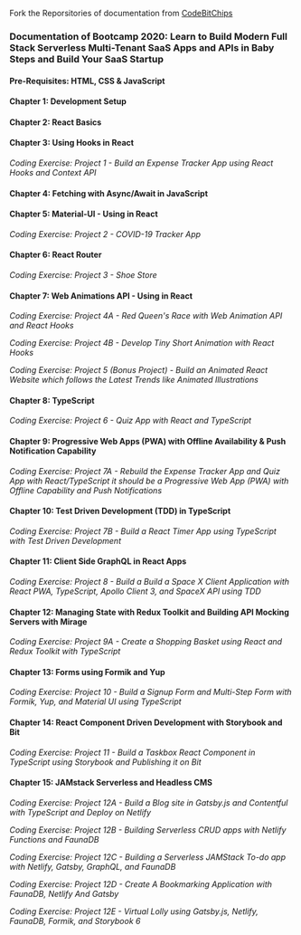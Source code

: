 Fork the Reporsitories of documentation from [CodeBitChips](https://github.com/CodeBitChips)

### Documentation of Bootcamp 2020: Learn to Build Modern Full Stack Serverless Multi-Tenant SaaS Apps and APIs in Baby Steps and Build Your SaaS Startup

#### Pre-Requisites: HTML, CSS & JavaScript

#### Chapter 1: Development Setup
#### Chapter 2: React Basics
#### Chapter 3: Using Hooks in React
*Coding Exercise: Project 1 - Build an Expense Tracker App using React Hooks and Context API*
#### Chapter 4: Fetching with Async/Await in JavaScript
#### Chapter 5: Material-UI - Using in React
*Coding Exercise: Project 2 - COVID-19 Tracker App*
#### Chapter 6: React Router
*Coding Exercise: Project 3 - Shoe Store*
#### Chapter 7: Web Animations API - Using in React
*Coding Exercise: Project 4A - Red Queen's Race with Web Animation API and React Hooks*

*Coding Exercise: Project 4B - Develop Tiny Short Animation with React Hooks*

*Coding Exercise: Project 5 (Bonus Project) - Build an Animated React Website which follows the Latest Trends like Animated Illustrations*
#### Chapter 8: TypeScript
*Coding Exercise: Project 6 - Quiz App with React and TypeScript*
#### Chapter 9: Progressive Web Apps (PWA) with Offline Availability & Push Notification Capability
*Coding Exercise: Project 7A - Rebuild the Expense Tracker App and Quiz App with React/TypeScript it should be a Progressive Web App (PWA) with Offline Capability and Push Notifications*
#### Chapter 10: Test Driven Development (TDD) in TypeScript
*Coding Exercise: Project 7B - Build a React Timer App using TypeScript with Test Driven Development*
#### Chapter 11: Client Side GraphQL in React Apps
*Coding Exercise: Project 8 - Build a Build a Space X Client Application with React PWA, TypeScript, Apollo Client 3, and SpaceX API using TDD*
#### Chapter 12: Managing State with Redux Toolkit and Building API Mocking Servers with Mirage
*Coding Exercise: Project 9A - Create a Shopping Basket using React and Redux Toolkit with TypeScript*
#### Chapter 13: Forms using Formik and Yup
*Coding Exercise: Project 10 - Build a Signup Form and Multi-Step Form with Formik, Yup, and Material UI using TypeScript*
#### Chapter 14: React Component Driven Development with Storybook and Bit
*Coding Exercise: Project 11 - Build a Taskbox React Component in TypeScript using Storybook and Publishing it on Bit*
#### Chapter 15: JAMstack Serverless and Headless CMS
*Coding Exercise: Project 12A - Build a Blog site in Gatsby.js and Contentful with TypeScript and Deploy on Netlify*

*Coding Exercise: Project 12B - Building Serverless CRUD apps with Netlify Functions and FaunaDB*

*Coding Exercise: Project 12C - Building a Serverless JAMStack To-do app with Netlify, Gatsby, GraphQL, and FaunaDB*

*Coding Exercise: Project 12D - Create A Bookmarking Application with FaunaDB, Netlify And Gatsby*

*Coding Exercise: Project 12E - Virtual Lolly using Gatsby.js, Netlify, FaunaDB, Formik, and Storybook 6*

